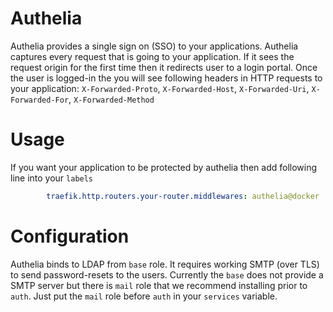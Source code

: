 # Authelia

Authelia provides a single sign on (SSO) to your applications. Authelia captures every request that
is going to your application. If it sees the request origin for the first time then it redirects user
to a login portal. Once the user is logged-in the you will see following headers in HTTP requests to
your application: `X-Forwarded-Proto`, `X-Forwarded-Host`, `X-Forwarded-Uri`, `X-Forwarded-For`, 
`X-Forwarded-Method`

# Usage

If you want your application to be protected by authelia then add following line into your `labels`

```yaml
        traefik.http.routers.your-router.middlewares: authelia@docker
```

# Configuration

Authelia binds to LDAP from `base` role. It requires working SMTP (over TLS) to send password-resets
to the users. Currently the `base` does not provide a SMTP server but there is `mail` role that we
recommend installing prior to `auth`. Just put the `mail` role before `auth` in your `services`
variable.